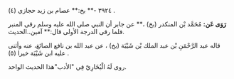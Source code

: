 ٣٩٢٤ -** بخ:** عصام بن زيد حجازي (٤) .

**رَوَى عَن:** مُحَمَّد بْن المنكدر (بخ) ،** عن جابر أن النبي صلى الله عليه وسلم رقى المنبر فلما رقى الدرجة الأولى قال:** آمين..الحديث.

قاله عبد الرَّحْمَنِ بْن عبد الملك بْن شَيْبَة (بخ) ، عن عبد الله بن نافع الصائغ، عنه وأثنى عليه ابن شَيْبَة خيرا (٥) .

روى لَهُ الْبُخَارِيّ فِي "الأدب"هذا الحديث الواحد.